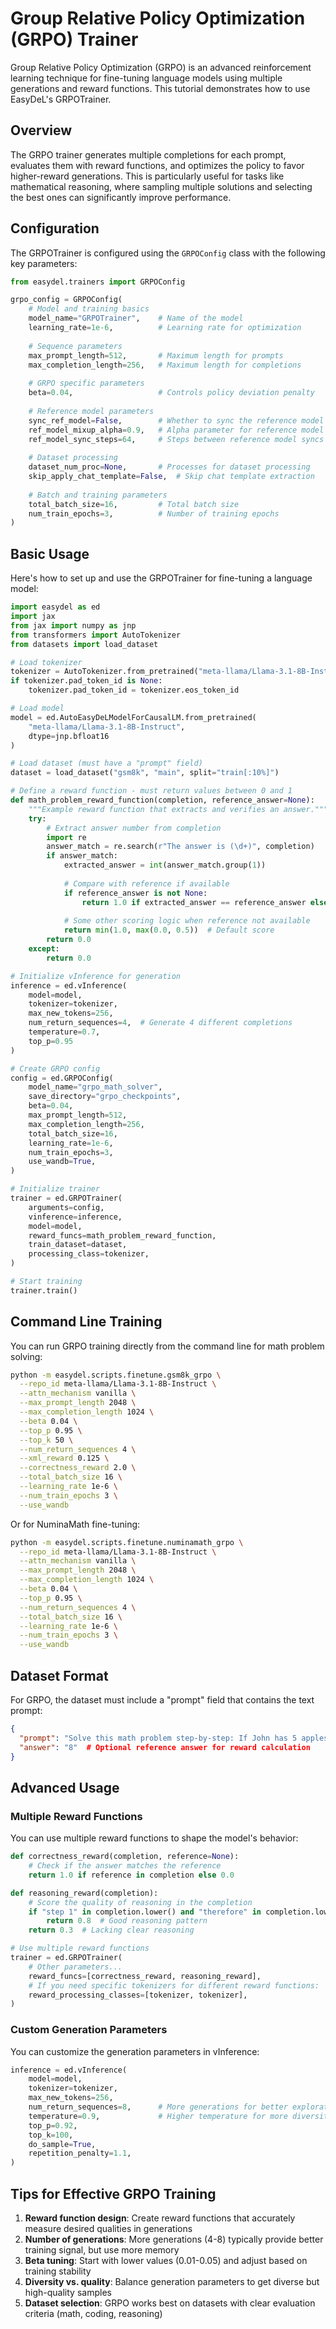 # Group Relative Policy Optimization (GRPO) Trainer

Group Relative Policy Optimization (GRPO) is an advanced reinforcement learning technique for fine-tuning language models using multiple generations and reward functions. This tutorial demonstrates how to use EasyDeL's GRPOTrainer.

## Overview

The GRPO trainer generates multiple completions for each prompt, evaluates them with reward functions, and optimizes the policy to favor higher-reward generations. This is particularly useful for tasks like mathematical reasoning, where sampling multiple solutions and selecting the best ones can significantly improve performance.

## Configuration

The GRPOTrainer is configured using the `GRPOConfig` class with the following key parameters:

```python
from easydel.trainers import GRPOConfig

grpo_config = GRPOConfig(
    # Model and training basics
    model_name="GRPOTrainer",    # Name of the model
    learning_rate=1e-6,          # Learning rate for optimization
    
    # Sequence parameters
    max_prompt_length=512,       # Maximum length for prompts
    max_completion_length=256,   # Maximum length for completions
    
    # GRPO specific parameters
    beta=0.04,                   # Controls policy deviation penalty
    
    # Reference model parameters
    sync_ref_model=False,        # Whether to sync the reference model periodically
    ref_model_mixup_alpha=0.9,   # Alpha parameter for reference model mixing
    ref_model_sync_steps=64,     # Steps between reference model syncs
    
    # Dataset processing
    dataset_num_proc=None,       # Processes for dataset processing
    skip_apply_chat_template=False,  # Skip chat template extraction
    
    # Batch and training parameters
    total_batch_size=16,         # Total batch size
    num_train_epochs=3,          # Number of training epochs
)
```

## Basic Usage

Here's how to set up and use the GRPOTrainer for fine-tuning a language model:

```python
import easydel as ed
import jax
from jax import numpy as jnp
from transformers import AutoTokenizer
from datasets import load_dataset

# Load tokenizer
tokenizer = AutoTokenizer.from_pretrained("meta-llama/Llama-3.1-8B-Instruct")
if tokenizer.pad_token_id is None:
    tokenizer.pad_token_id = tokenizer.eos_token_id

# Load model
model = ed.AutoEasyDeLModelForCausalLM.from_pretrained(
    "meta-llama/Llama-3.1-8B-Instruct",
    dtype=jnp.bfloat16
)

# Load dataset (must have a "prompt" field)
dataset = load_dataset("gsm8k", "main", split="train[:10%]")

# Define a reward function - must return values between 0 and 1
def math_problem_reward_function(completion, reference_answer=None):
    """Example reward function that extracts and verifies an answer."""
    try:
        # Extract answer number from completion
        import re
        answer_match = re.search(r"The answer is (\d+)", completion)
        if answer_match:
            extracted_answer = int(answer_match.group(1))
            
            # Compare with reference if available
            if reference_answer is not None:
                return 1.0 if extracted_answer == reference_answer else 0.0
            
            # Some other scoring logic when reference not available
            return min(1.0, max(0.0, 0.5))  # Default score
        return 0.0
    except:
        return 0.0

# Initialize vInference for generation
inference = ed.vInference(
    model=model,
    tokenizer=tokenizer,
    max_new_tokens=256,
    num_return_sequences=4,  # Generate 4 different completions
    temperature=0.7,
    top_p=0.95
)

# Create GRPO config
config = ed.GRPOConfig(
    model_name="grpo_math_solver",
    save_directory="grpo_checkpoints",
    beta=0.04,
    max_prompt_length=512,
    max_completion_length=256,
    total_batch_size=16,
    learning_rate=1e-6,
    num_train_epochs=3,
    use_wandb=True,
)

# Initialize trainer
trainer = ed.GRPOTrainer(
    arguments=config,
    vinference=inference,
    model=model,
    reward_funcs=math_problem_reward_function,
    train_dataset=dataset,
    processing_class=tokenizer,
)

# Start training
trainer.train()
```

## Command Line Training

You can run GRPO training directly from the command line for math problem solving:

```bash
python -m easydel.scripts.finetune.gsm8k_grpo \
  --repo_id meta-llama/Llama-3.1-8B-Instruct \
  --attn_mechanism vanilla \
  --max_prompt_length 2048 \
  --max_completion_length 1024 \
  --beta 0.04 \
  --top_p 0.95 \
  --top_k 50 \
  --num_return_sequences 4 \
  --xml_reward 0.125 \
  --correctness_reward 2.0 \
  --total_batch_size 16 \
  --learning_rate 1e-6 \
  --num_train_epochs 3 \
  --use_wandb
```

Or for NuminaMath fine-tuning:

```bash
python -m easydel.scripts.finetune.numinamath_grpo \
  --repo_id meta-llama/Llama-3.1-8B-Instruct \
  --attn_mechanism vanilla \
  --max_prompt_length 2048 \
  --max_completion_length 1024 \
  --beta 0.04 \
  --top_p 0.95 \
  --num_return_sequences 4 \
  --total_batch_size 16 \
  --learning_rate 1e-6 \
  --num_train_epochs 3 \
  --use_wandb
```

## Dataset Format

For GRPO, the dataset must include a "prompt" field that contains the text prompt:

```json
{
  "prompt": "Solve this math problem step-by-step: If John has 5 apples and buys 3 more, how many does he have in total?",
  "answer": "8"  # Optional reference answer for reward calculation
}
```

## Advanced Usage

### Multiple Reward Functions

You can use multiple reward functions to shape the model's behavior:

```python
def correctness_reward(completion, reference=None):
    # Check if the answer matches the reference
    return 1.0 if reference in completion else 0.0

def reasoning_reward(completion):
    # Score the quality of reasoning in the completion
    if "step 1" in completion.lower() and "therefore" in completion.lower():
        return 0.8  # Good reasoning pattern
    return 0.3  # Lacking clear reasoning

# Use multiple reward functions
trainer = ed.GRPOTrainer(
    # Other parameters...
    reward_funcs=[correctness_reward, reasoning_reward],
    # If you need specific tokenizers for different reward functions:
    reward_processing_classes=[tokenizer, tokenizer],
)
```

### Custom Generation Parameters

You can customize the generation parameters in vInference:

```python
inference = ed.vInference(
    model=model,
    tokenizer=tokenizer,
    max_new_tokens=256,
    num_return_sequences=8,      # More generations for better exploration
    temperature=0.9,             # Higher temperature for more diversity
    top_p=0.92,
    top_k=100,
    do_sample=True,
    repetition_penalty=1.1,
)
```

## Tips for Effective GRPO Training

1. **Reward function design**: Create reward functions that accurately measure desired qualities in generations
2. **Number of generations**: More generations (4-8) typically provide better training signal, but use more memory
3. **Beta tuning**: Start with lower values (0.01-0.05) and adjust based on training stability
4. **Diversity vs. quality**: Balance generation parameters to get diverse but high-quality samples
5. **Dataset selection**: GRPO works best on datasets with clear evaluation criteria (math, coding, reasoning)
